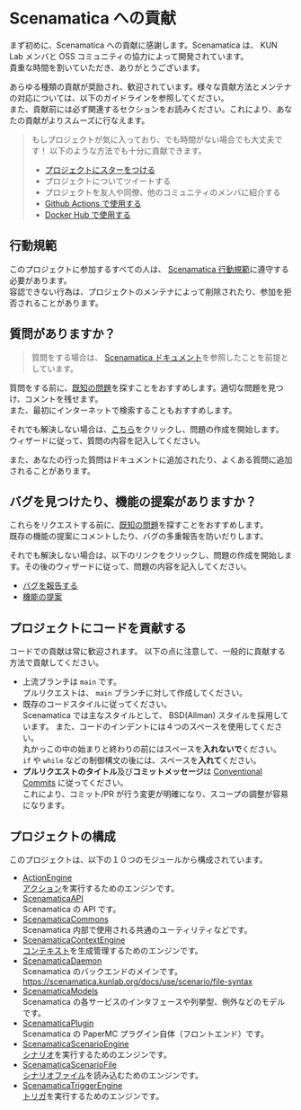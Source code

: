 # Scenamatica への貢献

まず初めに、Scenamatica への貢献に感謝します。Scenamatica は、 KUN Lab メンバと OSS コミュニティの協力によって開発されています。  
貴重な時間を割いていただき、ありがとうございます。

あらゆる種類の貢献が奨励され、歓迎されています。様々な貢献方法とメンテナの対応については、以下のガイドラインを参照してください。  
また、貢献前には必ず関連するセクションをお読みください。これにより、あなたの貢献がよりスムーズに行なえます。

> もしプロジェクトが気に入っており、でも時間がない場合でも大丈夫です！ 以下のような方法でも十分に貢献できます。
> - [プロジェクトにスターをつける](https://github.com/teamkun/scenamatica)
> - プロジェクトについてツイートする
> - プロジェクトを友人や同僚、他のコミュニティのメンバに紹介する
> - [Github Actions で使用する](https://github.com/TeamKun/scenamatica-action)
> - [Docker Hub で使用する](https://hub.docker.com/r/teamkun/scenamatica)

## 行動規範

このプロジェクトに参加するすべての人は、 [Scenamatica 行動規範](CODE_OF_CONDUCT.md)に遵守する必要があります。  
容認できない行為は、プロジェクトのメンテナによって削除されたり、参加を拒否されることがあります。

## 質問がありますか？

> 質問をする場合は、 [Scenamatica ドキュメント](https://scenamatica.kunlab.org/)を参照したことを前提としています。

質問をする前に、[既知の問題](https://github.com/TeamKun/Scenamatica/issues)を探すことをおすすめします。適切な問題を見つけ、コメントを残せます。  
また、最初にインターネットで検索することもおすすめします。

それでも解決しない場合は、[こちら](https://github.com/TeamKun/Scenamatica/issues/new?template=question.yml)をクリックし、問題の作成を開始します。
ウィザードに従って、質問の内容を記入してください。

また、あなたの行った質問はドキュメントに追加されたり、よくある質問に追加されることがあります。

## バグを見つけたり、機能の提案がありますか？

これらをリクエストする前に、[既知の問題](https://github.com/TeamKun/Scenamatica/issues)を探すことをおすすめします。  
既存の機能の提案にコメントしたり、バグの多重報告を防いだりします。

それでも解決しない場合は、以下のリンクをクリックし、問題の作成を開始します。その後のウィザードに従って、問題の内容を記入してください。

+ [バグを報告する](https://github.com/TeamKun/Scenamatica/issues/new?template=bug_report.yml)
+ [機能の提案](https://github.com/TeamKun/Scenamatica/issues/new?template=feature_request.yml)

## プロジェクトにコードを貢献する

コードでの貢献は常に歓迎されます。 以下の点に注意して、一般的に貢献する方法で貢献してください。

+ 上流ブランチは `main` です。  
  プルリクエストは、 `main` ブランチに対して作成してください。
+ 既存のコードスタイルに従ってください。    
  Scenamatica では主なスタイルとして、 BSD(Allman) スタイルを採用しています。
  また、コードのインデントには４つのスペースを使用してください。  
  丸かっこの中の始まりと終わりの前にはスペースを**入れないで**ください。  
  `if` や `while` などの制御構文の後には、スペースを**入れて**ください。
+ **プルリクエストのタイトル**及び**コミットメッセージ**は [Conventional Commits](https://www.conventionalcommits.org/en/v1.0.0/) に従ってください。  
  これにより、コミット/PR が行う変更が明確になり、スコープの調整が容易になります。

## プロジェクトの構成

このプロジェクトは、以下の１０つのモジュールから構成されています。

+ [ActionEngine](ScenamaticaActionEngine)  
  [アクション](https://scenamatica.kunlab.org/docs/use/scenario/actions/)を実行するためのエンジンです。
+ [ScenamaticaAPI](ScenamaticaAPI)  
  Scenamatica の API です。
+ [ScenamaticaCommons](ScenamaticaCommons)  
  Scenamatica 内部で使用される共通のユーティリティなどです。
+ [ScenamaticaContextEngine](ScenamaticaContextEngine)  
  [コンテキスト](https://scenamatica.kunlab.org/docs/use/scenario/elements#context)を生成管理するためのエンジンです。
+ [ScenamaticaDaemon](ScenamaticaDaemon)  
  Scenamatica のバックエンドのメインです。https://scenamatica.kunlab.org/docs/use/scenario/file-syntax
+ [ScenamaticaModels](ScenamaticaModels)  
  Scenamatica の各サービスのインタフェースや列挙型、例外などのモデルです。
+ [ScenamaticaPlugin](ScenamaticaPlugin)  
  Scenamatica の PaperMC プラグイン自体（フロントエンド）です。
+ [ScenamaticaScenarioEngine](ScenamaticaScenarioEngine)  
  [シナリオ](https://scenamatica.kunlab.org/docs/use/scenario/)を実行するためのエンジンです。
+ [ScenamaticaScenarioFile](ScenamaticaScenarioFile)  
  [シナリオファイル](https://scenamatica.kunlab.org/docs/use/scenario/file-syntax)を読み込むためのエンジンです。
+ [ScenamaticaTriggerEngine](ScenamaticaTriggerEngine)  
  [トリガ](https://scenamatica.kunlab.org/docs/use/scenario/elements#trigger)を実行するためのエンジンです。
